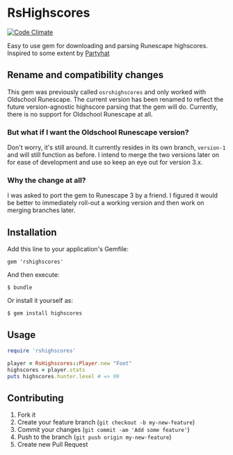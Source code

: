 # RsHighscores

[![Code Climate](https://codeclimate.com/github/sambooo/OSRSGrabber.png)](https://codeclimate.com/github/sambooo/OSRSGrabber)

Easy to use gem for downloading and parsing Runescape highscores. Inspired to some extent by [Partyhat](https://github.com/clooth/Partyhat)

## Rename and compatibility changes

This gem was previously called `osrshighscores` and only worked with Oldschool Runescape. The current version has been renamed to reflect the future version-agnostic highscore parsing that the gem will do. Currently, there is no support for Oldschool Runescape at all.

### But what if I want the Oldschool Runescape version?

Don't worry, it's still around. It currently resides in its own branch, `version-1` and will still function as before. I intend to merge the two versions later on for ease of development and use so keep an eye out for version 3.x.

### Why the change at all?

I was asked to port the gem to Runescape 3 by a friend. I figured it would be better to immediately roll-out a working version and then work on merging branches later.

## Installation

Add this line to your application's Gemfile:

    gem 'rshighscores'

And then execute:

    $ bundle

Or install it yourself as:

    $ gem install highscores

## Usage

```ruby
require 'rshighscores'

player = RsHighscores::Player.new "Foot"
highscores = player.stats
puts highscores.hunter.level # => 99
```

## Contributing

1. Fork it
2. Create your feature branch (`git checkout -b my-new-feature`)
3. Commit your changes (`git commit -am 'Add some feature'`)
4. Push to the branch (`git push origin my-new-feature`)
5. Create new Pull Request
